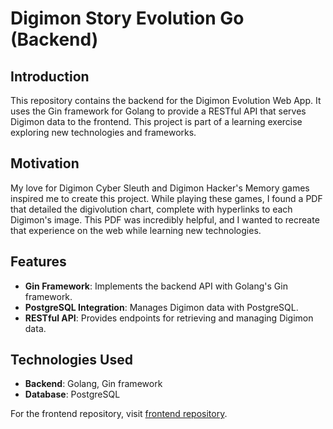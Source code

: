 # Digimon Story Evolution Go (Backend)

## Introduction

This repository contains the backend for the Digimon Evolution Web App. It uses the Gin framework for Golang to provide a RESTful API that serves Digimon data to the frontend. This project is part of a learning exercise exploring new technologies and frameworks.

## Motivation

My love for Digimon Cyber Sleuth and Digimon Hacker's Memory games inspired me to create this project. While playing these games, I found a PDF that detailed the digivolution chart, complete with hyperlinks to each Digimon's image. This PDF was incredibly helpful, and I wanted to recreate that experience on the web while learning new technologies.

## Features

- **Gin Framework**: Implements the backend API with Golang's Gin framework.
- **PostgreSQL Integration**: Manages Digimon data with PostgreSQL.
- **RESTful API**: Provides endpoints for retrieving and managing Digimon data.

## Technologies Used

- **Backend**: Golang, Gin framework
- **Database**: PostgreSQL
  
For the frontend repository, visit [frontend repository](https://github.com/farizaotearoa/digimon-story-evolution-vue).

